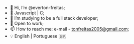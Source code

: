 * 👋 Hi, I’m @everton-freitas;
* 🌱 Javascript | C;
* 💞️ I’m studying to be a full stack developer;
* 👀 Open to work;
* 📫 How to reach me: e-mail - tonfreitas2005@gmail.com;
* 💡 English | Portuguese 🇧🇷
